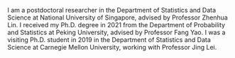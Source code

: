 I am a postdoctoral researcher in the Department of Statistics and Data Science at National University of Singapore, advised by Professor Zhenhua Lin. I received my Ph.D. degree in 2021 from the Department of Probability and Statistics at Peking University, advised by Professor Fang Yao. I was a visiting Ph.D. student in 2019 in the Department of Statistics and Data Science at Carnegie Mellon University, working with Professor Jing Lei.

